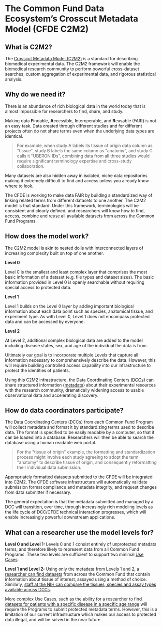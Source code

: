 # The Common Fund Data Ecosystem’s Crosscut Metadata Model (CFDE C2M2)

## What is C2M2?
The [Crosscut Metadata Model (C2M2)](https://nih-cfde.org/product/c2m2-glossary/#user-content-c2m2) is a standard for describing biomedical experimental data. The C2M2 framework will enable the biomedical research community to perform powerful cross-dataset searches, custom aggregation of experimental data, and rigorous statistical analysis.

## Why do we need it?

There is an abundance of rich biological data in the world today that is almost impossible for researchers to find, share, and study.

Making data **F**indable, **A**ccessible, **I**nteroperable, and **R**eusable (FAIR) is not an easy task. Data created through different studies and for different projects often do not share terms even when the underlying data types are identical.

> For example, when study A labels its tissue of origin data column as "tissue", study B labels the same column as "anatomy", and study C calls it "UBERON IDs", combining data from all three studies would require significant terminology expertise and cross-study collaboration.

Many datasets are also hidden away in isolated, niche data repositories making it extremely difficult to find and access unless you already know where to look.

The CFDE is working to make data FAIR by building a standardized way of linking related terms from different datasets to one another. The C2M2 model is that standard. Under this framework, terminologies will be consistent and clearly defined, and researchers will know how to find, access, combine and reuse all available datasets from across the Common Fund Programs.

## How does the model work?

The C2M2 model is akin to nested dolls with interconnected layers of increasing complexity built on top of one another.

**Level 0**

Level 0 is the smallest and least complex layer that comprises the most basic information of a dataset (e.g. file types and dataset sizes).
The basic information provided in Level 0 is openly searchable without requiring special access to protected data.

**Level 1**

Level 1 builds on the Level 0 layer by adding important biological information about each data point such as species, anatomical tissue, and experiment type. As with Level 0, Level 1 does not encompass protected data and can be accessed by everyone.


**Level 2**

At Level 2, additional complex biological data are added to the model including disease states, sex, and age of the individual the data is from.  


Ultimately our goal is to incorporate multiple Levels that capture all information necessary to comprehensively describe the data. However, this will require building controlled access capability into our infrastructure to protect the identities of patients. 


Using this C2M2 infrastructure, the Data Coordinating Centers ([DCCs](https://nih-cfde.org/product/c2m2-glossary/#user-content-dcc)) can share structured information ([metadata](https://nih-cfde.org/product/c2m2-glossary/#user-content-metadata)) about their experimental resources with the research community, dramatically widening access to usable observational data and accelerating discovery.



## How do data coordinators participate? 

The Data Coordinating Centers ([DCCs](https://nih-cfde.org/product/c2m2-glossary/#user-content-dcc)) from each Common Fund Program will collect metadata and format it by standardizing terms used to describe data. The format is specified to be easily readable by a computer, so that it can be loaded into a database. Researchers will then be able to search the database using a human readable web portal. 

> For the "tissue of origin" example, the formatting and standardization process might involve each study agreeing to adopt the term "anatomy" to describe tissue of origin, and consequently reformatting their individual data submission. 

Appropriately formatted datasets submitted to the CFDE will be integrated into C2M2. The CFDE software infrastructure will automatically validate submission format compliance and metadata integrity, and request changes from data submitter if necessary.


The general expectation is that the metadata submitted and managed by a DCC will transition, over time, through increasingly rich modeling levels as the life cycle of DCC/CFDE technical interaction progresses, which will enable increasingly powerful downstream applications.


## What can a researcher use the model levels for?

**Level 0 and Level 1:** Levels 0 and 1 consist entirely of unprotected metadata terms, and therefore likely to represent data from all Common Fund Programs. These two levels are sufficient to support two minimal [Use Cases](https://cfde-usecases.readthedocs-hosted.com/en/latest/use-cases/). 

**Level 1 and Level 2:** Using only the metadata from Levels 1 and 2, [a researcher can find datasets](https://cfde-usecases.readthedocs-hosted.com/en/latest/use-cases/uc0001-researcher-browse-and-filter/) from across the Common Fund that contain information about tissue of interest, assayed using a method of choice. Similarly, [staff at the NIH can compare the tissues, species and assay types available across DCCs](https://cfde-usecases.readthedocs-hosted.com/en/latest/use-cases/uc0003-monitor-data-releases-as-a-data-custodian/).

More complex Use Cases, such as the [ability for a researcher to find datasets for patients with a specific disease in a specific age range](https://cfde-usecases.readthedocs-hosted.com/en/latest/use-cases/uc0005-researcher-browse-and-filter-complex/) will require the Programs to submit protected metadata terms. However, this is a limitation of our current infrastructure which makes our access to protected data illegal, and will be solved in the near future. 
